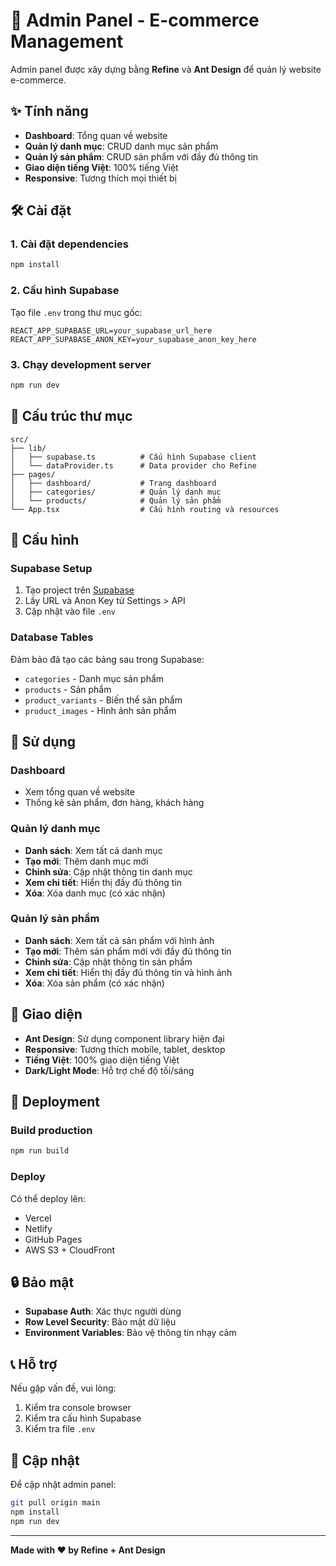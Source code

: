 # 🚀 Admin Panel - E-commerce Management

Admin panel được xây dựng bằng **Refine** và **Ant Design** để quản lý website e-commerce.

## ✨ Tính năng

- **Dashboard**: Tổng quan về website
- **Quản lý danh mục**: CRUD danh mục sản phẩm
- **Quản lý sản phẩm**: CRUD sản phẩm với đầy đủ thông tin
- **Giao diện tiếng Việt**: 100% tiếng Việt
- **Responsive**: Tương thích mọi thiết bị

## 🛠️ Cài đặt

### 1. Cài đặt dependencies
```bash
npm install
```

### 2. Cấu hình Supabase
Tạo file `.env` trong thư mục gốc:
```env
REACT_APP_SUPABASE_URL=your_supabase_url_here
REACT_APP_SUPABASE_ANON_KEY=your_supabase_anon_key_here
```

### 3. Chạy development server
```bash
npm run dev
```

## 📁 Cấu trúc thư mục

```
src/
├── lib/
│   ├── supabase.ts          # Cấu hình Supabase client
│   └── dataProvider.ts      # Data provider cho Refine
├── pages/
│   ├── dashboard/           # Trang dashboard
│   ├── categories/          # Quản lý danh mục
│   └── products/            # Quản lý sản phẩm
└── App.tsx                  # Cấu hình routing và resources
```

## 🔧 Cấu hình

### Supabase Setup
1. Tạo project trên [Supabase](https://supabase.com)
2. Lấy URL và Anon Key từ Settings > API
3. Cập nhật vào file `.env`

### Database Tables
Đảm bảo đã tạo các bảng sau trong Supabase:
- `categories` - Danh mục sản phẩm
- `products` - Sản phẩm
- `product_variants` - Biến thể sản phẩm
- `product_images` - Hình ảnh sản phẩm

## 📱 Sử dụng

### Dashboard
- Xem tổng quan về website
- Thống kê sản phẩm, đơn hàng, khách hàng

### Quản lý danh mục
- **Danh sách**: Xem tất cả danh mục
- **Tạo mới**: Thêm danh mục mới
- **Chỉnh sửa**: Cập nhật thông tin danh mục
- **Xem chi tiết**: Hiển thị đầy đủ thông tin
- **Xóa**: Xóa danh mục (có xác nhận)

### Quản lý sản phẩm
- **Danh sách**: Xem tất cả sản phẩm với hình ảnh
- **Tạo mới**: Thêm sản phẩm mới với đầy đủ thông tin
- **Chỉnh sửa**: Cập nhật thông tin sản phẩm
- **Xem chi tiết**: Hiển thị đầy đủ thông tin và hình ảnh
- **Xóa**: Xóa sản phẩm (có xác nhận)

## 🎨 Giao diện

- **Ant Design**: Sử dụng component library hiện đại
- **Responsive**: Tương thích mobile, tablet, desktop
- **Tiếng Việt**: 100% giao diện tiếng Việt
- **Dark/Light Mode**: Hỗ trợ chế độ tối/sáng

## 🚀 Deployment

### Build production
```bash
npm run build
```

### Deploy
Có thể deploy lên:
- Vercel
- Netlify
- GitHub Pages
- AWS S3 + CloudFront

## 🔒 Bảo mật

- **Supabase Auth**: Xác thực người dùng
- **Row Level Security**: Bảo mật dữ liệu
- **Environment Variables**: Bảo vệ thông tin nhạy cảm

## 📞 Hỗ trợ

Nếu gặp vấn đề, vui lòng:
1. Kiểm tra console browser
2. Kiểm tra cấu hình Supabase
3. Kiểm tra file `.env`

## 🔄 Cập nhật

Để cập nhật admin panel:
```bash
git pull origin main
npm install
npm run dev
```

---

**Made with ❤️ by Refine + Ant Design**
